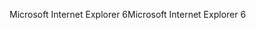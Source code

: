 <span data-ttu-id="a452a-101">Microsoft Internet Explorer 6</span><span class="sxs-lookup"><span data-stu-id="a452a-101">Microsoft Internet Explorer 6</span></span>